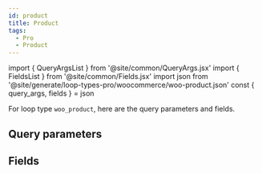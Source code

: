 ```yaml
---
id: product
title: Product
tags:
  - Pro
  - Product
---
```

import { QueryArgsList } from '@site/common/QueryArgs.jsx'
import { FieldsList } from '@site/common/Fields.jsx'
import json from '@site/generate/loop-types-pro/woocommerce/woo-product.json'
const { query_args, fields } = json

For loop type `woo_product`, here are the query parameters and fields.

## Query parameters

<QueryArgsList args={query_args} />

## Fields

<FieldsList fields={fields} />
